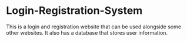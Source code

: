 # Login-Registration-System
This is a login and registration website that can be used alongside some other websites. It also has a database that stores user information.

